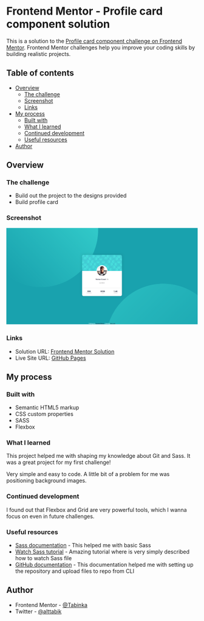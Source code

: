 # Frontend Mentor - Profile card component solution

This is a solution to the [Profile card component challenge on Frontend Mentor](https://www.frontendmentor.io/challenges/profile-card-component-cfArpWshJ). Frontend Mentor challenges help you improve your coding skills by building realistic projects. 

## Table of contents

- [Overview](#overview)
  - [The challenge](#the-challenge)
  - [Screenshot](#screenshot)
  - [Links](#links)
- [My process](#my-process)
  - [Built with](#built-with)
  - [What I learned](#what-i-learned)
  - [Continued development](#continued-development)
  - [Useful resources](#useful-resources)
- [Author](#author)

## Overview

### The challenge

- Build out the project to the designs provided
- Build profile card

### Screenshot

![](./images/website_screenshot.png)

### Links

- Solution URL: [Frontend Mentor Solution](https://www.frontendmentor.io/solutions/sass-css-and-flexbox-UasxC9Ek8)
- Live Site URL: [GitHub Pages](https://tabinka.github.io/ProfileCardComponent/index.html)

## My process

### Built with

- Semantic HTML5 markup
- CSS custom properties
- SASS
- Flexbox

### What I learned

This project helped me with shaping my knowledge about Git and Sass. It was a great project for my first challenge!

Very simple and easy to code. A little bit of a problem for me was positioning background images.

### Continued development

I found out that Flexbox and Grid are very powerful tools, which I wanna focus on even in future challenges.

### Useful resources

- [Sass documentation](https://sass-lang.com/documentation) - This helped me with basic Sass
- [Watch Sass tutorial](https://sassbreak.com/watch-your-sass/) - Amazing tutorial where is very simply described how to watch Sass file
- [GitHub documentation](https://cli.github.com/manual/) - This documentation helped me with setting up the repository and upload files to repo from CLI

## Author

- Frontend Mentor - [@Tabinka](https://www.frontendmentor.io/profile/Tabinka)
- Twitter - [@alttabik](https://www.twitter.com/alttabik)
